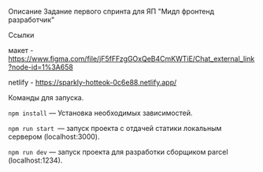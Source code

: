 Описание
Задание первого спринта для ЯП "Мидл фронтенд разработчик"

Ссылки 

макет - https://www.figma.com/file/jF5fFFzgGOxQeB4CmKWTiE/Chat_external_link?node-id=1%3A658

netlify - https://sparkly-hotteok-0c6e88.netlify.app/

Команды для запуска.

```npm install``` — Установка необходимых зависимостей.

```npm run start ```— запуск проекта с отдачей статики локальным сервером (localhost:3000).

```npm run dev``` — запуск проекта для разработки сборщиком parcel (localhost:1234).
